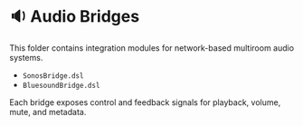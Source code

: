 # 🔉 Audio Bridges

This folder contains integration modules for network-based multiroom audio systems.

- `SonosBridge.dsl`
- `BluesoundBridge.dsl`

Each bridge exposes control and feedback signals for playback, volume, mute, and metadata.
